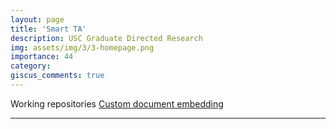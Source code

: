 ```yaml
---
layout: page
title: 'Smart TA'
description: USC Graduate Directed Research
img: assets/img/3/3-homepage.png
importance: 44
category:
giscus_comments: true
---
```


Working repositories [Custom document embedding](https://github.com/ngcxy/Custom_Doc_Embedding)


---

